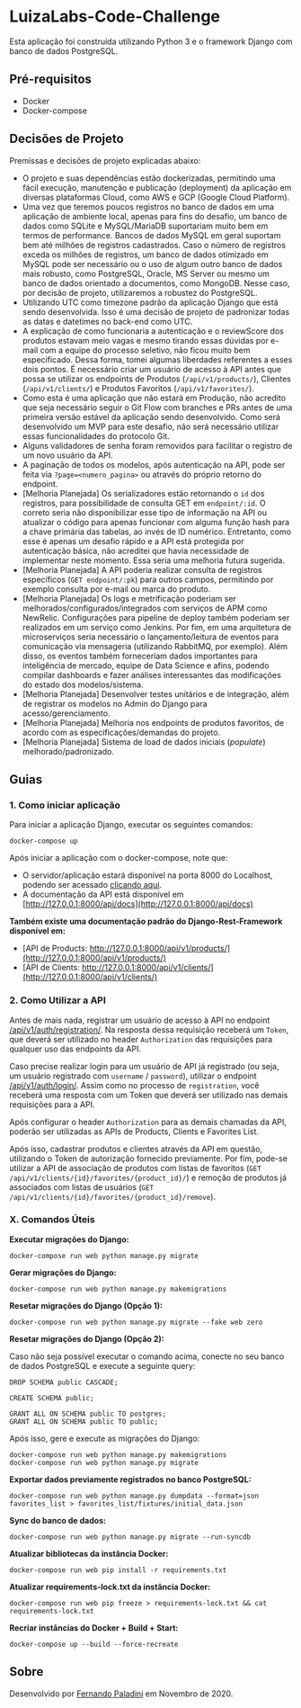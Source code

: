 # LuizaLabs-Code-Challenge

Esta aplicação foi construída utilizando Python 3 e o framework Django com banco de dados PostgreSQL. 

## Pré-requisitos

- Docker
- Docker-compose

## Decisões de Projeto

Premissas e decisões de projeto explicadas abaixo:

- O projeto e suas dependências estão dockerizadas, permitindo uma fácil execução, manutenção e publicação (deployment) da aplicação em diversas plataformas Cloud, como AWS e GCP (Google Cloud Platform).
- Uma vez que teremos poucos registros no banco de dados em uma aplicação de ambiente local, apenas para fins do desafio, um banco de dados como SQLite e MySQL/MariaDB suportariam muito bem em termos de performance. Bancos de dados MySQL em geral suportam bem até milhões de registros cadastrados. Caso o número de registros exceda os milhões de registros, um banco de dados otimizado em MySQL pode ser necessário ou o uso de algum outro banco de dados mais robusto, como PostgreSQL, Oracle, MS Server ou mesmo um banco de dados orientado a documentos, como MongoDB. Nesse caso, por decisão de projeto, utilizaremos a robustez do PostgreSQL.
- Utilizando UTC como timezone padrão da aplicação Django que está sendo desenvolvida. Isso é uma decisão de projeto de padronizar todas as datas e datetimes no back-end como UTC.
- A explicação de como funcionaria a autenticação e o reviewScore dos produtos estavam meio vagas e mesmo tirando essas dúvidas por e-mail com a equipe do processo seletivo, não ficou muito bem especificado. Dessa forma, tomei algumas liberdades referentes a esses dois pontos. É necessário criar um usuário de acesso à API antes que possa se utilizar os endpoints de Produtos (`/api/v1/products/`), Clientes (`/api/v1/clients/`) e Produtos Favoritos (`/api/v1/favorites/`).
- Como esta é uma aplicação que não estará em Produção, não acredito que seja necessário seguir o Git Flow com branches e PRs antes de uma primeira versão estável da aplicação sendo desenvolvido. Como será desenvolvido um MVP para este desafio, não será necessário utilizar essas funcionalidades do protocolo Git.
- Alguns validadores de senha foram removidos para facilitar o registro de um novo usuário da API. 
- A paginação de todos os modelos, após autenticação na API, pode ser feita via `?page=<numero_pagina>` ou através do próprio retorno do endpoint.
- [Melhoria Planejada] Os serializadores estão retornando o `id` dos registros, para possibilidade de consulta GET em `endpoint/:id`. O correto seria não disponibilizar esse tipo de informação na API ou atualizar o código para apenas funcionar com alguma função hash para a chave primária das tabelas, ao invés de ID numérico. Entretanto, como esse é apenas um desafio rápido e a API está protegida por autenticação básica, não acreditei que havia necessidade de implementar neste momento. Essa seria uma melhoria futura sugerida.
- [Melhoria Planejada] A API poderia realizar consulta de registros específicos (`GET endpoint/:pk`) para outros campos, permitindo por exemplo consulta por e-mail ou marca do produto.
- [Melhoria Planejada] Os logs e metrificação poderiam ser melhorados/configurados/integrados com serviços de APM como NewRelic. Configurações para pipeline de deploy também poderiam ser realizados em um serviço como Jenkins. Por fim, em uma arquitetura de microserviços seria necessário o lançamento/leitura de eventos para comunicação via mensageria (utilizando RabbitMQ, por exemplo). Além disso, os eventos também forneceriam dados importantes para inteligência de mercado, equipe de Data Science e afins, podendo compilar dashboards e fazer análises interessantes das modificações do estado dos modelos/sistema.
- [Melhoria Planejada] Desenvolver testes unitários e de integração, além de registrar os modelos no Admin do Django para acesso/gerenciamento.
- [Melhoria Planejada] Melhoria nos endpoints de produtos favoritos, de acordo com as especificações/demandas do projeto.
- [Melhoria Planejada] Sistema de load de dados iniciais (*populate*) melhorado/padronizado.
  

## Guias


### 1. Como iniciar aplicação

Para iniciar a aplicação Django, executar os seguintes comandos:

```
docker-compose up
```

Após iniciar a aplicação com o docker-compose, note que:

- O servidor/aplicação estará disponível na porta 8000 do Localhost, podendo ser acessado [clicando aqui](127.0.0.1:8000/).
- A documentação da API está disponível em [http://127.0.0.1:8000/api/docs](http://127.0.0.1:8000/api/docs)


**Também existe uma documentação padrão do Django-Rest-Framework disponível em:**

- [API de Products: http://127.0.0.1:8000/api/v1/products/](http://127.0.0.1:8000/api/v1/products/)
- [API de Clients: http://127.0.0.1:8000/api/v1/clients/](http://127.0.0.1:8000/api/v1/clients/)


### 2. Como Utilizar a API

Antes de mais nada, registrar um usuário de acesso à API no endpoint [/api/v1/auth/registration/](http://127.0.0.1:8000/api/docs#auth-registration-create). Na resposta dessa requisição receberá um `Token`, que deverá ser utilizado no header `Authorization` das requisições para qualquer uso das endpoints da API. 

Caso precise realizar login para um usuário de API já registrado (ou seja, um usuário registrado com `username` / `password`), utilizar o endpoint [/api/v1/auth/login/](http://127.0.0.1:8000/api/docs#auth-login-create). Assim como no processo de `registration`, você receberá uma resposta com um Token que deverá ser utilizado nas demais requisições para a API.

Após configurar o header `Authorization` para as demais chamadas da API, poderão ser utilizadas as APIs de Products, Clients e Favorites List.

Após isso, cadastrar produtos e clientes através da API em questão, utilizando o Token de autorização fornecido previamente. Por fim, pode-se utilizar a API de associação de produtos com listas de favoritos (`GET /api/v1/clients/{id}/favorites/{product_id}/`) e remoção de produtos já associados com listas de usuários (`GET /api/v1/clients/{id}/favorites/{product_id}/remove`).


### X. Comandos Úteis

**Executar migrações do Django:**

```
docker-compose run web python manage.py migrate
```

**Gerar migrações do Django:**

```
docker-compose run web python manage.py makemigrations
```

**Resetar migrações do Django (Opção 1):**

```
docker-compose run web python manage.py migrate --fake web zero
```

**Resetar migrações do Django (Opção 2):**

Caso não seja possível executar o comando acima, conecte no seu banco de dados PostgreSQL e execute a seguinte query:

```
DROP SCHEMA public CASCADE;

CREATE SCHEMA public;

GRANT ALL ON SCHEMA public TO postgres;
GRANT ALL ON SCHEMA public TO public;
```

Após isso, gere e execute as migrações do Django:

```
docker-compose run web python manage.py makemigrations
docker-compose run web python manage.py migrate
```

**Exportar dados previamente registrados no banco PostgreSQL:**

```
docker-compose run web python manage.py dumpdata --format=json favorites_list > favorites_list/fixtures/initial_data.json
```

**Sync do banco de dados:**

```
docker-compose run web python manage.py migrate --run-syncdb
```

**Atualizar bibliotecas da instância Docker:**

```
docker-compose run web pip install -r requirements.txt
```

**Atualizar requirements-lock.txt da instância Docker:**

```
docker-compose run web pip freeze > requirements-lock.txt && cat requirements-lock.txt
```

**Recriar instâncias do Docker + Build + Start:**

```
docker-compose up --build --force-recreate
```

## Sobre

Desenvolvido por [Fernando Paladini](https://github.com/paladini) em Novembro de 2020.